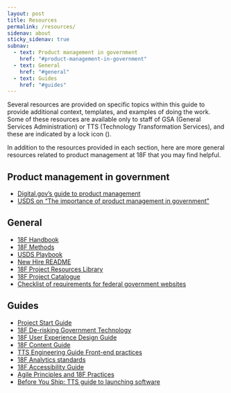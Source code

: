 ```yaml
---
layout: post
title: Resources
permalink: /resources/
sidenav: about
sticky_sidenav: true
subnav:
  - text: Product management in government
    href: "#product-management-in-government"
  - text: General
    href: "#general"
  - text: Guides
    href: "#guides"
---
```


Several resources are provided on specific topics within this guide to provide additional context, templates, and examples of doing the work. Some of these resources are available only to staff of GSA (General Services Administration) or TTS (Technology Transformation Services), and these are indicated by a lock icon (<span class="lock-icon"></span>).

In addition to the resources provided in each section, here are more general resources related to product management at 18F that you may find helpful.

## Product management in government

- [Digital.gov’s guide to product management](https://digital.gov/topics/product-management/)
- [USDS on “The importance of product management in government”](https://medium.com/the-u-s-digital-service/the-importance-of-product-management-in-government-b59933d01874)

## General

- [18F Handbook](https://handbook.tts.gsa.gov/)
- [18F Methods](https://methods.18f.gov/)
- [USDS Playbook](https://playbook.cio.gov/)
- <a href="https://docs.google.com/document/d/19naJ8wgVo_hnv_nUy2WWyzH6DJwXXgenD0QpsZmOSe0/edit#" class="private-link">New Hire README</a>
- <a href="https://airtable.com/shr6fVT6bvANRe5LI" class="private-link">18F Project Resources Library</a>
- <a href="https://airtable.com/shru3CtqBATnV6zDP/tblcaK7gQ9d62Ll1p" class="private-link">18F Project Catalogue</a>
- [Checklist of requirements for federal government websites](https://digital.gov/resources/checklist-of-requirements-for-federal-digital-services/)

## Guides

- [Project Start Guide](https://docs.google.com/document/d/1jFGksReKrt2PY_QVe7fj1aOCcyjHlGPf5hkKgv7nuMA/edit?pli=1#)
- [18F De-risking Government Technology](https://derisking-guide.18f.gov/)
- [18F User Experience Design Guide](https://ux-guide.18f.gov)
- [18F Content Guide](https://content-guide.18f.gov/)
- [TTS Engineering Guide Front-end practices](https://frontend.18f.gov/)
- [18F Analytics standards](https://github.com/18F/analytics-standards/)
- [18F Accessibility Guide](https://accessibility.18f.gov/)
- [Agile Principles and 18F Practices](https://agile.18f.gov/)
- [Before You Ship: TTS guide to launching software](https://before-you-ship.18f.gov/)
